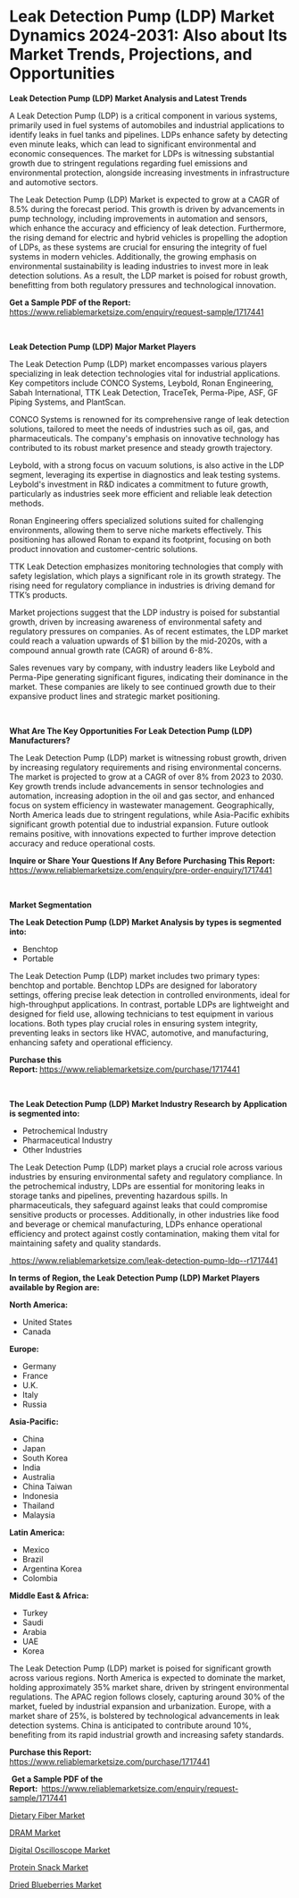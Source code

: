 <p><h1>Leak Detection Pump (LDP) Market Dynamics 2024-2031: Also about Its Market Trends, Projections, and Opportunities</h1></p><p><strong>Leak Detection Pump (LDP) Market Analysis and Latest Trends</strong></p>
<p><p>A Leak Detection Pump (LDP) is a critical component in various systems, primarily used in fuel systems of automobiles and industrial applications to identify leaks in fuel tanks and pipelines. LDPs enhance safety by detecting even minute leaks, which can lead to significant environmental and economic consequences. The market for LDPs is witnessing substantial growth due to stringent regulations regarding fuel emissions and environmental protection, alongside increasing investments in infrastructure and automotive sectors. </p><p>The Leak Detection Pump (LDP) Market is expected to grow at a CAGR of 8.5% during the forecast period. This growth is driven by advancements in pump technology, including improvements in automation and sensors, which enhance the accuracy and efficiency of leak detection. Furthermore, the rising demand for electric and hybrid vehicles is propelling the adoption of LDPs, as these systems are crucial for ensuring the integrity of fuel systems in modern vehicles. Additionally, the growing emphasis on environmental sustainability is leading industries to invest more in leak detection solutions. As a result, the LDP market is poised for robust growth, benefitting from both regulatory pressures and technological innovation.</p></p>
<p><strong>Get a Sample PDF of the Report:&nbsp;</strong> <a href="https://www.reliablemarketsize.com/enquiry/request-sample/1717441?utm_campaign=1771&utm_medium=2&utm_source=Github&utm_content=ia&utm_term=19102024&utm_id=leak-detection-pump-ldp">https://www.reliablemarketsize.com/enquiry/request-sample/1717441</a></p>
<p>&nbsp;</p>
<p><strong>Leak Detection Pump (LDP) Major Market Players</strong></p>
<p><p>The Leak Detection Pump (LDP) market encompasses various players specializing in leak detection technologies vital for industrial applications. Key competitors include CONCO Systems, Leybold, Ronan Engineering, Sabah International, TTK Leak Detection, TraceTek, Perma-Pipe, ASF, GF Piping Systems, and PlantScan. </p><p>CONCO Systems is renowned for its comprehensive range of leak detection solutions, tailored to meet the needs of industries such as oil, gas, and pharmaceuticals. The company's emphasis on innovative technology has contributed to its robust market presence and steady growth trajectory.</p><p>Leybold, with a strong focus on vacuum solutions, is also active in the LDP segment, leveraging its expertise in diagnostics and leak testing systems. Leybold's investment in R&D indicates a commitment to future growth, particularly as industries seek more efficient and reliable leak detection methods.</p><p>Ronan Engineering offers specialized solutions suited for challenging environments, allowing them to serve niche markets effectively. This positioning has allowed Ronan to expand its footprint, focusing on both product innovation and customer-centric solutions.</p><p>TTK Leak Detection emphasizes monitoring technologies that comply with safety legislation, which plays a significant role in its growth strategy. The rising need for regulatory compliance in industries is driving demand for TTK’s products.</p><p>Market projections suggest that the LDP industry is poised for substantial growth, driven by increasing awareness of environmental safety and regulatory pressures on companies. As of recent estimates, the LDP market could reach a valuation upwards of $1 billion by the mid-2020s, with a compound annual growth rate (CAGR) of around 6-8%. </p><p>Sales revenues vary by company, with industry leaders like Leybold and Perma-Pipe generating significant figures, indicating their dominance in the market. These companies are likely to see continued growth due to their expansive product lines and strategic market positioning.</p></p>
<p>&nbsp;</p>
<p><strong>What Are The Key Opportunities For Leak Detection Pump (LDP) Manufacturers?</strong></p>
<p><p>The Leak Detection Pump (LDP) market is witnessing robust growth, driven by increasing regulatory requirements and rising environmental concerns. The market is projected to grow at a CAGR of over 8% from 2023 to 2030. Key growth trends include advancements in sensor technologies and automation, increasing adoption in the oil and gas sector, and enhanced focus on system efficiency in wastewater management. Geographically, North America leads due to stringent regulations, while Asia-Pacific exhibits significant growth potential due to industrial expansion. Future outlook remains positive, with innovations expected to further improve detection accuracy and reduce operational costs.</p></p>
<p><strong>Inquire or Share Your Questions If Any Before Purchasing This Report:</strong> <a href="https://www.reliablemarketsize.com/enquiry/pre-order-enquiry/1717441?utm_campaign=1771&utm_medium=2&utm_source=Github&utm_content=ia&utm_term=19102024&utm_id=leak-detection-pump-ldp">https://www.reliablemarketsize.com/enquiry/pre-order-enquiry/1717441</a></p>
<p>&nbsp;</p>
<p><strong>Market Segmentation</strong></p>
<p><strong>The Leak Detection Pump (LDP) Market Analysis by types is segmented into:</strong></p>
<p><ul><li>Benchtop</li><li>Portable</li></ul></p>
<p><p>The Leak Detection Pump (LDP) market includes two primary types: benchtop and portable. Benchtop LDPs are designed for laboratory settings, offering precise leak detection in controlled environments, ideal for high-throughput applications. In contrast, portable LDPs are lightweight and designed for field use, allowing technicians to test equipment in various locations. Both types play crucial roles in ensuring system integrity, preventing leaks in sectors like HVAC, automotive, and manufacturing, enhancing safety and operational efficiency.</p></p>
<p><strong>Purchase this Report:&nbsp;</strong><a href="https://www.reliablemarketsize.com/purchase/1717441?utm_campaign=1771&utm_medium=2&utm_source=Github&utm_content=ia&utm_term=19102024&utm_id=leak-detection-pump-ldp">https://www.reliablemarketsize.com/purchase/1717441</a></p>
<p>&nbsp;</p>
<p><strong>The Leak Detection Pump (LDP) Market Industry Research by Application is segmented into:</strong></p>
<p><ul><li>Petrochemical Industry</li><li>Pharmaceutical Industry</li><li>Other Industries</li></ul></p>
<p><p>The Leak Detection Pump (LDP) market plays a crucial role across various industries by ensuring environmental safety and regulatory compliance. In the petrochemical industry, LDPs are essential for monitoring leaks in storage tanks and pipelines, preventing hazardous spills. In pharmaceuticals, they safeguard against leaks that could compromise sensitive products or processes. Additionally, in other industries like food and beverage or chemical manufacturing, LDPs enhance operational efficiency and protect against costly contamination, making them vital for maintaining safety and quality standards.</p></p>
<p><a href="https://www.reliablemarketsize.com/leak-detection-pump-ldp--r1717441?utm_campaign=1771&utm_medium=2&utm_source=Github&utm_content=ia&utm_term=19102024&utm_id=leak-detection-pump-ldp">&nbsp;https://www.reliablemarketsize.com/leak-detection-pump-ldp--r1717441</a></p>
<p><strong>In terms of Region, the Leak Detection Pump (LDP) Market Players available by Region are:</strong></p>
<p>
    <p> <strong> North America: </strong>
        <ul>
            <li>United States</li>
            <li>Canada</li>
        </ul>
        </p> 
    <p> <strong> Europe: </strong>
        <ul>
            <li>Germany</li>
            <li>France</li>
            <li>U.K.</li>
            <li>Italy</li>
            <li>Russia</li>
        </ul>
        </p> 
    <p> <strong> Asia-Pacific: </strong>
        <ul>
            <li>China</li>
            <li>Japan</li>
            <li>South Korea</li>
            <li>India</li>
            <li>Australia</li>
            <li>China Taiwan</li>
            <li>Indonesia</li>
            <li>Thailand</li>
            <li>Malaysia</li>
        </ul>
        </p> 
    <p> <strong> Latin America: </strong>
        <ul>
            <li>Mexico</li>
            <li>Brazil</li>
            <li>Argentina Korea</li>
            <li>Colombia</li>
        </ul>
        </p> 
    <p> <strong> Middle East & Africa: </strong>
        <ul>
            <li>Turkey</li>
            <li>Saudi</li>
            <li>Arabia</li>
            <li>UAE</li>
            <li>Korea</li>
        </ul>
    </p>
    </p>
<p><p>The Leak Detection Pump (LDP) market is poised for significant growth across various regions. North America is expected to dominate the market, holding approximately 35% market share, driven by stringent environmental regulations. The APAC region follows closely, capturing around 30% of the market, fueled by industrial expansion and urbanization. Europe, with a market share of 25%, is bolstered by technological advancements in leak detection systems. China is anticipated to contribute around 10%, benefiting from its rapid industrial growth and increasing safety standards.</p></p>
<p><strong>Purchase this Report: </strong><a href="https://www.reliablemarketsize.com/purchase/1717441?utm_campaign=1771&utm_medium=2&utm_source=Github&utm_content=ia&utm_term=19102024&utm_id=leak-detection-pump-ldp">https://www.reliablemarketsize.com/purchase/1717441</a></p>
<p>&nbsp;<strong>Get a Sample PDF of the Report:&nbsp;&nbsp;</strong><a href="https://www.reliablemarketsize.com/enquiry/request-sample/1717441?utm_campaign=1771&utm_medium=2&utm_source=Github&utm_content=ia&utm_term=19102024&utm_id=leak-detection-pump-ldp">https://www.reliablemarketsize.com/enquiry/request-sample/1717441</a></p>
<p><strong></strong></p>
<p><p><a href="https://www.linkedin.com/pulse/future-dietary-fiber-market-global-forecast-trends-2024--yv2ae?utm_campaign=1771&utm_medium=2&utm_source=Github&utm_content=ia&utm_term=19102024&utm_id=leak-detection-pump-ldp">Dietary Fiber Market</a></p><p><a href="https://www.linkedin.com/pulse/dram-market-trends-strategic-insights-2024-2031-4ztne?utm_campaign=1771&utm_medium=2&utm_source=Github&utm_content=ia&utm_term=19102024&utm_id=leak-detection-pump-ldp">DRAM Market</a></p><p><a href="https://www.linkedin.com/pulse/digital-oscilloscope-momentum-charting-144-cagr-path-lcdye?utm_campaign=1771&utm_medium=2&utm_source=Github&utm_content=ia&utm_term=19102024&utm_id=leak-detection-pump-ldp">Digital Oscilloscope Market</a></p><p><a href="https://www.linkedin.com/pulse/protein-snack-market-consolidation-impact-structure-4aabe?utm_campaign=1771&utm_medium=2&utm_source=Github&utm_content=ia&utm_term=19102024&utm_id=leak-detection-pump-ldp">Protein Snack Market</a></p><p><a href="https://www.linkedin.com/pulse/evaluating-global-dried-blueberries-market-trends-growth-5eake?utm_campaign=1771&utm_medium=2&utm_source=Github&utm_content=ia&utm_term=19102024&utm_id=leak-detection-pump-ldp">Dried Blueberries Market</a></p></p>